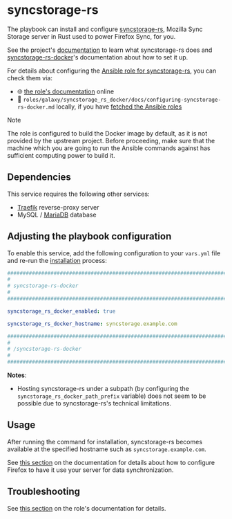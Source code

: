 <!--
SPDX-FileCopyrightText: 2020 - 2024 MDAD project contributors
SPDX-FileCopyrightText: 2020 - 2024 Slavi Pantaleev
SPDX-FileCopyrightText: 2020 Aaron Raimist
SPDX-FileCopyrightText: 2020 Chris van Dijk
SPDX-FileCopyrightText: 2020 Dominik Zajac
SPDX-FileCopyrightText: 2020 Mickaël Cornière
SPDX-FileCopyrightText: 2022 François Darveau
SPDX-FileCopyrightText: 2022 Julian Foad
SPDX-FileCopyrightText: 2022 Warren Bailey
SPDX-FileCopyrightText: 2023 Antonis Christofides
SPDX-FileCopyrightText: 2023 Felix Stupp
SPDX-FileCopyrightText: 2023 Julian-Samuel Gebühr
SPDX-FileCopyrightText: 2023 Pierre 'McFly' Marty
SPDX-FileCopyrightText: 2024 - 2025 Suguru Hirahara

SPDX-License-Identifier: AGPL-3.0-or-later
-->

# syncstorage-rs

The playbook can install and configure [syncstorage-rs](https://github.com/mozilla-services/syncstorage-rs), Mozilla Sync Storage server in Rust used to power Firefox Sync, for you.

See the project's [documentation](https://github.com/mozilla-services/syncstorage-rs/blob/master/README.md) to learn what syncstorage-rs does and [syncstorage-rs-docker](https://codeberg.org/acioustick/syncstorage-rs-docker)'s documentation about how to set it up.

For details about configuring the [Ansible role for syncstorage-rs](https://github.com/mother-of-all-self-hosting/ansible-role-syncstorage-rs-docker), you can check them via:

- 🌐 [the role's documentation](https://github.com/mother-of-all-self-hosting/ansible-role-syncstorage-rs-docker/blob/main/docs/configuring-syncstorage-rs-docker.md) online
- 📁 `roles/galaxy/syncstorage_rs_docker/docs/configuring-syncstorage-rs-docker.md` locally, if you have [fetched the Ansible roles](../installing.md)

>[!NOTE]
> The role is configured to build the Docker image by default, as it is not provided by the upstream project. Before proceeding, make sure that the machine which you are going to run the Ansible commands against has sufficient computing power to build it.

## Dependencies

This service requires the following other services:

- [Traefik](traefik.md) reverse-proxy server
- MySQL / [MariaDB](mariadb.md) database

## Adjusting the playbook configuration

To enable this service, add the following configuration to your `vars.yml` file and re-run the [installation](../installing.md) process:

```yaml
########################################################################
#                                                                      #
# syncstorage-rs-docker                                                #
#                                                                      #
########################################################################

syncstorage_rs_docker_enabled: true

syncstorage_rs_docker_hostname: syncstorage.example.com

########################################################################
#                                                                      #
# /syncstorage-rs-docker                                               #
#                                                                      #
########################################################################
```

**Notes**:

- Hosting syncstorage-rs under a subpath (by configuring the `syncstorage_rs_docker_path_prefix` variable) does not seem to be possible due to syncstorage-rs's technical limitations.

## Usage

After running the command for installation, syncstorage-rs becomes available at the specified hostname such as `syncstorage.example.com`.

See [this section](https://codeberg.org/acioustick/syncstorage-rs-docker/src/branch/main#adjusting-firefox-setting) on the documentation for details about how to configure Firefox to have it use your server for data synchronization.

## Troubleshooting

See [this section](https://github.com/mother-of-all-self-hosting/ansible-role-syncstorage-rs-docker/blob/main/docs/configuring-syncstorage-rs-docker.md#troubleshooting) on the role's documentation for details.
